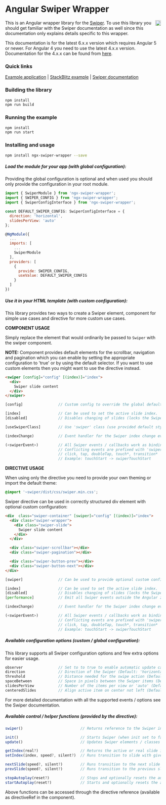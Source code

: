 # Angular Swiper Wrapper

<a href="https://badge.fury.io/js/ngx-swiper-wrapper"><img src="https://badge.fury.io/js/ngx-swiper-wrapper.svg" align="right" alt="npm version" height="18"></a>

This is an Angular wrapper library for the [Swiper](http://idangero.us/swiper/). To use this library you should get familiar with the Swiper documentation as well since this documentation only explains details specific to this wrapper.

This documentation is for the latest 6.x.x version which requires Angular 5 or newer. For Angular 4 you need to use the latest 4.x.x version. Documentation for the 4.x.x can be found from <a href="https://github.com/zefoy/ngx-swiper-wrapper/tree/4.x.x/">here</a>.

### Quick links

[Example application](https://zefoy.github.io/ngx-swiper-wrapper/)
 |
[StackBlitz example](https://stackblitz.com/github/zefoy/ngx-swiper-wrapper/tree/master)
 |
[Swiper documentation](http://idangero.us/swiper/api/)

### Building the library

```bash
npm install
npm run build
```

### Running the example

```bash
npm install
npm run start
```

### Installing and usage

```bash
npm install ngx-swiper-wrapper --save
```

##### Load the module for your app (with global configuration):

Providing the global configuration is optional and when used you should only provide the configuration in your root module.

```javascript
import { SwiperModule } from 'ngx-swiper-wrapper';
import { SWIPER_CONFIG } from 'ngx-swiper-wrapper';
import { SwiperConfigInterface } from 'ngx-swiper-wrapper';

const DEFAULT_SWIPER_CONFIG: SwiperConfigInterface = {
  direction: 'horizontal',
  slidesPerView: 'auto'
};

@NgModule({
  ...
  imports: [
    ...
    SwiperModule
  ],
  providers: [
    {
      provide: SWIPER_CONFIG,
      useValue: DEFAULT_SWIPER_CONFIG
    }
  ]
})
```

##### Use it in your HTML template (with custom configuration):

This library provides two ways to create a Swiper element, component for simple use cases and directive for more custom use cases.

**COMPONENT USAGE**

Simply replace the element that would ordinarily be passed to `Swiper` with the swiper component.

**NOTE:** Component provides default elements for the scrollbar, navigation and pagination which you can enable by setting the appropriate configuration to 'true' or by using the default selector. If you want to use custom elements then you might want to use the directive instead.

```html
<swiper [config]="config" [(index)]="index">
  <div>
    Swiper slide content
  </div>
</swiper>
```

```javascript
[config]                // Custom config to override the global defaults.

[index]                 // Can be used to set the active slide index.
[disabled]              // Disables changing of slides (locks the Swiper).

[useSwiperClass]        // Use 'swiper' class (use provided default styles).

(indexChange)           // Event handler for the Swiper index change event.

(<swiperEvent>)         // All Swiper events / callbacks work as bindings.
                        // Conflicting events are prefixed with 'swiper':
                        // click, tap, doubleTap, touch*, transition*
                        // Example: touchStart -> swiperTouchStart
```

**DIRECTIVE USAGE**

When using only the directive you need to provide your own theming or import the default theme:

```css
@import '~swiper/dist/css/swiper.min.css';
```

Swiper directive can be used in correctly structured div element with optional custom configuration:

```html
<div  class="swiper-container" [swiper]="config" [(index)]="index">
  <div class="swiper-wrapper">
    <div class="swiper-slide">
      Swiper slide content
    </div>
  </div>

  <div class="swiper-scrollbar"></div>
  <div class="swiper-pagination"></div>

  <div class="swiper-button-prev"></div>
  <div class="swiper-button-next"></div>
</div>
```

```javascript
[swiper]                // Can be used to provide optional custom config.

[index]                 // Can be used to set the active slide index.
[disabled]              // Disables changing of slides (locks the Swiper).
[performance]           // Emit all Swiper events outside the Angular zone.

(indexChange)           // Event handler for the Swiper index change event.

(<swiperEvent>)         // All Swiper events / callbacks work as bindings.
                        // Conflicting events are prefixed with 'swiper':
                        // click, tap, doubleTap, touch*, transition*
                        // Example: touchStart -> swiperTouchStart
```

##### Available configuration options (custom / global configuration):

This library supports all Swiper configuration options and few extra options for easier usage.

```javascript
observer                // Set to to true to enable automatic update calls.
direction               // Direction of the Swiper (Default: 'horizontal').
threshold               // Distance needed for the swipe action (Default: 0).
spaceBetween            // Space in pixels between the Swiper items (Default: 0).
slidesPerView           // Number of the items per view or 'auto' (Default: 1).
centeredSlides          // Align active item on center not left (Default: false).
```

For more detailed documentation with all the supported events / options see the Swiper documentation.

##### Available control / helper functions (provided by the directive):

```javascript
swiper()                          // Returns reference to the Swiper instance.

init()                            // Starts Swiper (when init set to false).
update()                          // Updates Swiper elements / classes / etc.

getIndex(real?)                   // Returns the active or real slide index.
setIndex(index, speed?, silent?)  // Runs transition to slide with given index.

nextSlide(speed?, silent?)        // Runs transition to the next slide index.
prevSlide(speed?, silent?)        // Runs transition to the previous slide index.

stopAutoplay(reset?)              // Stops and optionally resets the autoplay.
startAutoplay(reset?)             // Starts and optionally resets the autoplay.
```

Above functions can be accessed through the directive reference (available as directiveRef in the component).

